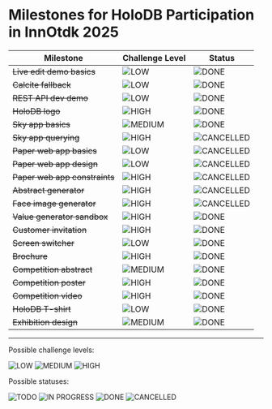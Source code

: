 # Milestones for HoloDB Participation in InnOtdk 2025

| Milestone | Challenge Level | Status |
| --- | --- | --- |
| ~~Live edit demo basics~~ | ![LOW](https://img.shields.io/badge/LOW-lightgray) | ![DONE](https://img.shields.io/badge/DONE-green) |
| ~~Calcite fallback~~ | ![LOW](https://img.shields.io/badge/LOW-lightgray) | ![DONE](https://img.shields.io/badge/DONE-green) |
| ~~REST API dev demo~~ | ![LOW](https://img.shields.io/badge/LOW-lightgray) | ![DONE](https://img.shields.io/badge/DONE-green) |
| ~~HoloDB logo~~ | ![HIGH](https://img.shields.io/badge/HIGH-red) | ![DONE](https://img.shields.io/badge/DONE-green) |
| ~~Sky app basics~~ | ![MEDIUM](https://img.shields.io/badge/MEDIUM-yellow) | ![DONE](https://img.shields.io/badge/DONE-green) |
| ~~Sky app querying~~ | ![HIGH](https://img.shields.io/badge/HIGH-red) | ![CANCELLED](https://img.shields.io/badge/CANCELLED-saddlebrown) |
| ~~Paper web app basics~~ | ![LOW](https://img.shields.io/badge/LOW-lightgray) | ![CANCELLED](https://img.shields.io/badge/CANCELLED-saddlebrown) |
| ~~Paper web app design~~ | ![LOW](https://img.shields.io/badge/LOW-lightgray) | ![CANCELLED](https://img.shields.io/badge/CANCELLED-saddlebrown) |
| ~~Paper web app constraints~~ | ![HIGH](https://img.shields.io/badge/HIGH-red) | ![CANCELLED](https://img.shields.io/badge/CANCELLED-saddlebrown) |
| ~~Abstract generator~~ | ![HIGH](https://img.shields.io/badge/HIGH-red) | ![CANCELLED](https://img.shields.io/badge/CANCELLED-saddlebrown) |
| ~~Face image generator~~ | ![HIGH](https://img.shields.io/badge/HIGH-red) | ![CANCELLED](https://img.shields.io/badge/CANCELLED-saddlebrown) |
| ~~Value generator sandbox~~ | ![HIGH](https://img.shields.io/badge/HIGH-red) | ![DONE](https://img.shields.io/badge/DONE-green) |
| ~~Customer invitation~~ | ![HIGH](https://img.shields.io/badge/HIGH-red) | ![DONE](https://img.shields.io/badge/DONE-green) |
| ~~Screen switcher~~ | ![LOW](https://img.shields.io/badge/LOW-lightgray) | ![DONE](https://img.shields.io/badge/DONE-green) |
| ~~Brochure~~ | ![HIGH](https://img.shields.io/badge/HIGH-red) | ![DONE](https://img.shields.io/badge/DONE-green) |
| ~~Competition abstract~~ | ![MEDIUM](https://img.shields.io/badge/MEDIUM-yellow) | ![DONE](https://img.shields.io/badge/DONE-green) |
| ~~Competition poster~~ | ![HIGH](https://img.shields.io/badge/HIGH-red) | ![DONE](https://img.shields.io/badge/DONE-green) |
| ~~Competition video~~ | ![HIGH](https://img.shields.io/badge/HIGH-red) | ![DONE](https://img.shields.io/badge/DONE-green) |
| ~~HoloDB T-shirt~~ | ![LOW](https://img.shields.io/badge/LOW-lightgray) | ![DONE](https://img.shields.io/badge/DONE-green) |
| ~~Exhibition design~~ | ![MEDIUM](https://img.shields.io/badge/MEDIUM-yellow) | ![DONE](https://img.shields.io/badge/DONE-green) |

---

Possible challenge levels:

![LOW](https://img.shields.io/badge/LOW-lightgray)
![MEDIUM](https://img.shields.io/badge/MEDIUM-yellow)
![HIGH](https://img.shields.io/badge/HIGH-red)

Possible statuses:

![TODO](https://img.shields.io/badge/TODO-gray)
![IN PROGRESS](https://img.shields.io/badge/IN_PROGRESS-blue)
![DONE](https://img.shields.io/badge/DONE-green)
![CANCELLED](https://img.shields.io/badge/CANCELLED-saddlebrown)
